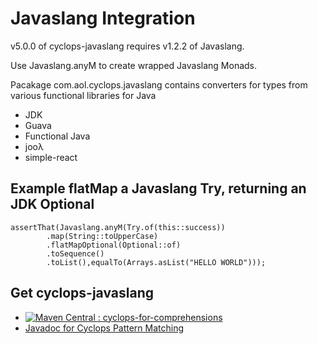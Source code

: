# Javaslang Integration

v5.0.0 of cyclops-javaslang requires v1.2.2 of Javaslang.



Use Javaslang.anyM to create wrapped Javaslang Monads.

Pacakage com.aol.cyclops.javaslang contains converters for types from various functional libraries for Java

* JDK
* Guava
* Functional Java
* jooλ
* simple-react

## Example flatMap a Javaslang Try, returning an JDK Optional

    assertThat(Javaslang.anyM(Try.of(this::success))
			.map(String::toUpperCase)
			.flatMapOptional(Optional::of)
			.toSequence()
			.toList(),equalTo(Arrays.asList("HELLO WORLD")));
			
## Get cyclops-javaslang


* [![Maven Central : cyclops-for-comprehensions](https://maven-badges.herokuapp.com/maven-central/com.aol.cyclops/cyclops-javaslang/badge.svg)](https://maven-badges.herokuapp.com/maven-central/com.aol.cyclops/cyclops-javaslang)
* [Javadoc for Cyclops Pattern Matching](http://www.javadoc.io/doc/com.aol.cyclops/cyclops-javaslang/5.0.0)
